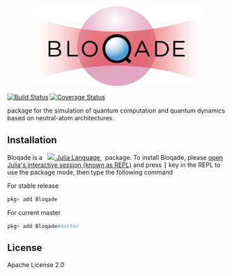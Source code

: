 <div align="center"> <img
src="docs/src/assets/logo-black.png"
alt="Yao Logo" width="400"></img>
</div>


[![Build Status](https://github.com/Happy-Diode/Bloqade.jl/workflows/CI/badge.svg)](https://github.com/Happy-Diode/Bloqade.jl/actions)
[![Coverage Status](https://coveralls.io/repos/github/Happy-Diode/Bloqade.jl/badge.svg?branch=master&t=9IEs1W)](https://coveralls.io/github/Happy-Diode/Bloqade.jl?branch=master)

package for the simulation of quantum computation and quantum dynamics based on neutral-atom architectures.

## Installation

<p>
Bloqade is a &nbsp;
    <a href="https://julialang.org">
        <img src="https://raw.githubusercontent.com/JuliaLang/julia-logo-graphics/master/images/julia.ico" width="16em">
        Julia Language
    </a>
    &nbsp; package. To install Bloqade,
    please <a href="https://docs.julialang.org/en/v1/manual/getting-started/">open
    Julia's interactive session (known as REPL)</a> and press <kbd>]</kbd> key in the REPL to use the package mode, then type the following command
</p>

For stable release

```julia
pkg> add Bloqade
```

For current master

```julia
pkg> add Bloqade#master
```

## License

Apache License 2.0
